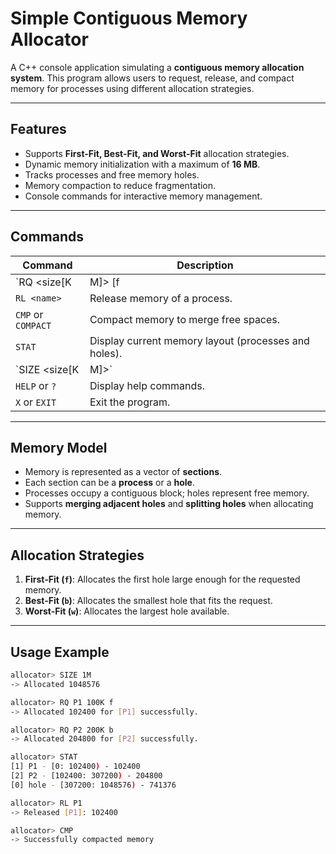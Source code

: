 # Simple Contiguous Memory Allocator

A C++ console application simulating a **contiguous memory allocation system**. This program allows users to request, release, and compact memory for processes using different allocation strategies.

---

## Features

- Supports **First-Fit, Best-Fit, and Worst-Fit** allocation strategies.
- Dynamic memory initialization with a maximum of **16 MB**.
- Tracks processes and free memory holes.
- Memory compaction to reduce fragmentation.
- Console commands for interactive memory management.

---

## Commands

| Command | Description |
|---------|-------------|
| `RQ <name> <size[K|M]> [f|b|w]` | Request memory for a process. Optional allocation strategy: `f` = first-fit, `b` = best-fit, `w` = worst-fit. |
| `RL <name>` | Release memory of a process. |
| `CMP` or `COMPACT` | Compact memory to merge free spaces. |
| `STAT` | Display current memory layout (processes and holes). |
| `SIZE <size[K|M]>` | Reinitialize memory with a new size. |
| `HELP` or `?` | Display help commands. |
| `X` or `EXIT` | Exit the program. |

---

## Memory Model

- Memory is represented as a vector of **sections**.
- Each section can be a **process** or a **hole**.
- Processes occupy a contiguous block; holes represent free memory.
- Supports **merging adjacent holes** and **splitting holes** when allocating memory.

---

## Allocation Strategies

1. **First-Fit (`f`)**: Allocates the first hole large enough for the requested memory.  
2. **Best-Fit (`b`)**: Allocates the smallest hole that fits the request.  
3. **Worst-Fit (`w`)**: Allocates the largest hole available.

---

## Usage Example

```bash
allocator> SIZE 1M
-> Allocated 1048576

allocator> RQ P1 100K f
-> Allocated 102400 for [P1] successfully.

allocator> RQ P2 200K b
-> Allocated 204800 for [P2] successfully.

allocator> STAT
[1] P1 - [0: 102400) - 102400
[2] P2 - [102400: 307200) - 204800
[0] hole - [307200: 1048576) - 741376

allocator> RL P1
-> Released [P1]: 102400

allocator> CMP
-> Successfully compacted memory
